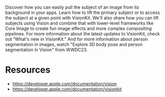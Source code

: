 Discover how you can easily pull the subject of an image from its background in your apps. Learn how to lift the primary subject or to access the subject at a given point with VisionKit. We'll also share how you can lift subjects using Vision and combine that with lower-level frameworks like Core Image to create fun image effects and more complex compositing pipelines. For more information about the latest updates to VisionKit, check out “What's new in VisionKit." And for more information about person segmentation in images, watch "Explore 3D body pose and person segmentation in Vision" from WWDC23.

# Resources
* https://developer.apple.com/documentation/vision
* https://developer.apple.com/documentation/visionkit
